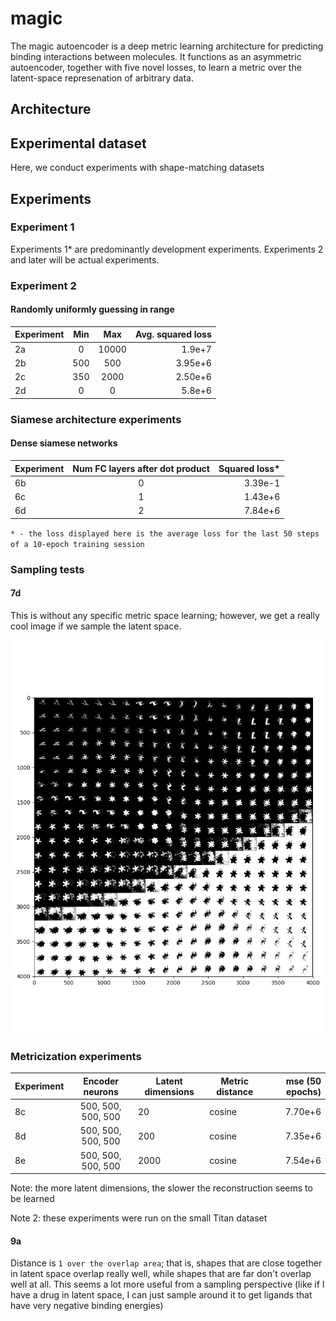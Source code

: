 # magic

The magic autoencoder is a deep metric learning architecture for predicting binding interactions between molecules. It functions
as an asymmetric autoencoder, together with five novel losses, to learn a metric over the latent-space represenation of arbitrary data.

## Architecture

## Experimental dataset

Here, we conduct experiments with shape-matching datasets



## Experiments

### Experiment 1
Experiments 1* are predominantly development experiments.
Experiments 2 and later will be actual experiments.

### Experiment 2

#### Randomly uniformly guessing in range
| Experiment | Min | Max | Avg. squared loss |
| --- | :---: |:---: | -----:|
| 2a | 0 | 10000 | 1.9e+7 |
| 2b | 500 | 500 | 3.95e+6 |
| 2c | 350 | 2000 | 2.50e+6 |
| 2d | 0 | 0 | 5.8e+6 |

### Siamese architecture experiments

#### Dense siamese networks
| Experiment | Num FC layers after dot product | Squared loss* |
| --- | :---: | ---: |
| 6b | 0 | 3.39e-1 |
| 6c | 1 | 1.43e+6 |
| 6d | 2 | 7.84e+6 |


`* - the loss displayed here is the average loss for the last 50
steps of a 10-epoch training session`

### Sampling tests

#### 7d
This is without any specific metric space learning; however, we get
a really cool image if we sample the latent space.

![Sampling the latent space](https://raw.githubusercontent.com/ag8/magic/master/7d/latent_space_2d_sampling.png)

### Metricization experiments

| Experiment | Encoder neurons | Latent dimensions | Metric distance | mse (50 epochs) |
| --- | :---: | --- |--- | ---: |
| 8c | 500, 500, 500, 500 | 20 | cosine | 7.70e+6|
| 8d | 500, 500, 500, 500 | 200 | cosine | 7.35e+6|
| 8e | 500, 500, 500, 500 | 2000 | cosine | 7.54e+6|

Note: the more latent dimensions, the slower the reconstruction
seems to be learned

Note 2: these experiments were run on the small Titan dataset

#### 9a

Distance is `1 over the overlap area`; that is, shapes that are close
together in latent space overlap really well, while shapes that are far
don't overlap well at all. This seems a lot more useful from a sampling
perspective (like if I have a drug in latent space, I can just sample
around it to get ligands that have very negative binding energies)

